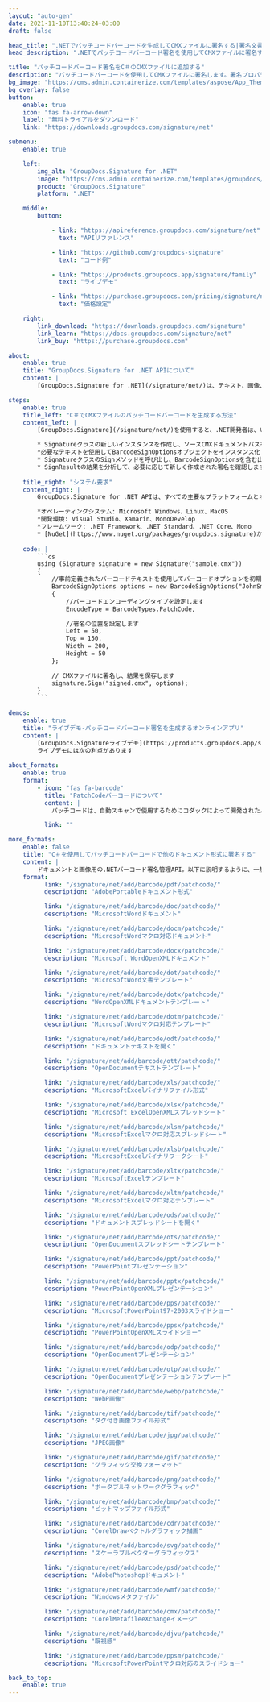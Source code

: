 ```yaml
---
layout: "auto-gen"
date: 2021-11-10T13:40:24+03:00
draft: false

head_title: ".NETでパッチコードバーコードを生成してCMXファイルに署名する|署名文書"
head_description: ".NETでパッチコードバーコード署名を使用してCMXファイルに署名する-人気のあるビジネスドキュメントや画像ファイル形式にバーコードを追加します."

title: "パッチコードバーコード署名をC＃のCMXファイルに追加する"
description: "パッチコードバーコードを使用してCMXファイルに署名します。署名プロパティを操作し、ニーズに合ったドキュメント内で高度な署名オプションを設定します."
bg_image: "https://cms.admin.containerize.com/templates/aspose/App_Themes/V3/images/bg/header1.png"
bg_overlay: false
button:
    enable: true
    icon: "fas fa-arrow-down"
    label: "無料トライアルをダウンロード"
    link: "https://downloads.groupdocs.com/signature/net"

submenu:
    enable: true

    left:
        img_alt: "GroupDocs.Signature for .NET"
        image: "https://cms.admin.containerize.com/templates/groupdocs/images/product-logos/90x90-noborder/groupdocs-signature-net.png"
        product: "GroupDocs.Signature"
        platform: ".NET"

    middle:
        button:

            - link: "https://apireference.groupdocs.com/signature/net"
              text: "APIリファレンス"

            - link: "https://github.com/groupdocs-signature"
              text: "コード例"

            - link: "https://products.groupdocs.app/signature/family"
              text: "ライブデモ"

            - link: "https://purchase.groupdocs.com/pricing/signature/net"
              text: "価格設定"

    right:
        link_download: "https://downloads.groupdocs.com/signature"
        link_learn: "https://docs.groupdocs.com/signature/net"
        link_buy: "https://purchase.groupdocs.com"

about:
    enable: true
    title: "GroupDocs.Signature for .NET APIについて"
    content: |
        [GroupDocs.Signature for .NET](/signature/net/)は、テキスト、画像、バーコード、スタンプ、フォームフィールド、QRコード、メタデータなどのさまざまな署名タイプを使用してデジタルドキュメントに電子署名するネイティブ.NETAPIです。ユーザーは、PDF、Microsoft Word、Excelワークシート、PowerPointプレゼンテーション、Adobe Photoshop、メタファイル、および画像ファイル形式内のデジタル署名を追加、編集、検証、削除、および検索でき、必要に応じて署名プロパティをカスタマイズするための追加サポートがあります。

steps:
    enable: true
    title_left: "C＃でCMXファイルのパッチコードバーコードを生成する方法"
    content_left: |
        [GroupDocs.Signature](/signature/net/)を使用すると、.NET開発者は、いくつかの簡単な手順を実行することで、アプリケーション内のCMXファイルにパッチコードバーコードを簡単に追加できます。

        * Signatureクラスの新しいインスタンスを作成し、ソースCMXドキュメントパスをコンストラクターパラメーターとして渡します。
        *必要なテキストを使用してBarcodeSignOptionsオブジェクトをインスタンス化し、EncodeTypeプロパティをPatchCodeに設定します。
        * SignatureクラスのSignメソッドを呼び出し、BarcodeSignOptionsを含む出力CMXファイル名を渡します。
        * SignResultの結果を分析して、必要に応じて新しく作成された署名を確認します。
        
    title_right: "システム要求"
    content_right: |
        GroupDocs.Signature for .NET APIは、すべての主要なプラットフォームとオペレーティングシステムでサポートされています。以下のコードを実行する前に、システムに次の前提条件がインストールされていることを確認してください。

        *オペレーティングシステム: Microsoft Windows、Linux、MacOS
        *開発環境: Visual Studio、Xamarin、MonoDevelop
        *フレームワーク: .NET Framework、.NET Standard、.NET Core、Mono
        * [NuGet](https://www.nuget.org/packages/groupdocs.signature)からGroupDocs.Signaturefor.NETの最新バージョンをダウンロードします
        
    code: |
        ```cs
        using (Signature signature = new Signature("sample.cmx"))
        {
            //事前定義されたバーコードテキストを使用してバーコードオプションを初期化します
            BarcodeSignOptions options = new BarcodeSignOptions("JohnSmith")
            {
                //バーコードエンコーディングタイプを設定します
                EncodeType = BarcodeTypes.PatchCode,

                //署名の位置を設定します
                Left = 50,
                Top = 150,
                Width = 200,
                Height = 50
            };

            // CMXファイルに署名し、結果を保存します 
            signature.Sign("signed.cmx", options);
        }
        ```
        
demos:
    enable: true
    title: "ライブデモ-パッチコードバーコード署名を生成するオンラインアプリ"
    content: |
        [GroupDocs.Signatureライブデモ](https://products.groupdocs.app/signature/family)サイトにアクセスして、パッチコードバーコードをCMXファイルに今すぐ追加してください。  
        ライブデモには次の利点があります
        
about_formats:
    enable: true
    format:
        - icon: "fas fa-barcode"
          title: "PatchCodeバーコードについて"
          content: |
            パッチコードは、自動スキャンで使用するためにコダックによって開発されたバーコードです。パッチコードは、ドキュメントのバッチスキャンを支援して、キャプチャソフトウェアまたはコンテンツ管理ソフトウェアにドキュメントの分類または整理方法を指示します。

          link: ""

more_formats:
    enable: false
    title: "C＃を使用してパッチコードバーコードで他のドキュメント形式に署名する"
    content: |
        ドキュメントと画像用の.NETバーコード署名管理API。以下に説明するように、一般的なファイル形式のいくつかにバーコード署名を追加します。
    format: 
          link: "/signature/net/add/barcode/pdf/patchcode/"
          description: "AdobePortableドキュメント形式"

          link: "/signature/net/add/barcode/doc/patchcode/"
          description: "MicrosoftWordドキュメント"

          link: "/signature/net/add/barcode/docm/patchcode/"
          description: "MicrosoftWordマクロ対応ドキュメント"

          link: "/signature/net/add/barcode/docx/patchcode/"
          description: "Microsoft WordOpenXMLドキュメント"

          link: "/signature/net/add/barcode/dot/patchcode/"
          description: "MicrosoftWord文書テンプレート"

          link: "/signature/net/add/barcode/dotx/patchcode/"
          description: "WordOpenXMLドキュメントテンプレート"

          link: "/signature/net/add/barcode/dotm/patchcode/"
          description: "MicrosoftWordマクロ対応テンプレート"       

          link: "/signature/net/add/barcode/odt/patchcode/"
          description: "ドキュメントテキストを開く"

          link: "/signature/net/add/barcode/ott/patchcode/"
          description: "OpenDocumentテキストテンプレート"

          link: "/signature/net/add/barcode/xls/patchcode/"
          description: "MicrosoftExcelバイナリファイル形式"

          link: "/signature/net/add/barcode/xlsx/patchcode/"
          description: "Microsoft ExcelOpenXMLスプレッドシート"

          link: "/signature/net/add/barcode/xlsm/patchcode/"
          description: "MicrosoftExcelマクロ対応スプレッドシート"

          link: "/signature/net/add/barcode/xlsb/patchcode/"
          description: "MicrosoftExcelバイナリワークシート"

          link: "/signature/net/add/barcode/xltx/patchcode/"
          description: "MicrosoftExcelテンプレート"

          link: "/signature/net/add/barcode/xltm/patchcode/"
          description: "MicrosoftExcelマクロ対応テンプレート"

          link: "/signature/net/add/barcode/ods/patchcode/"
          description: "ドキュメントスプレッドシートを開く"

          link: "/signature/net/add/barcode/ots/patchcode/"
          description: "OpenDocumentスプレッドシートテンプレート"

          link: "/signature/net/add/barcode/ppt/patchcode/"
          description: "PowerPointプレゼンテーション"

          link: "/signature/net/add/barcode/pptx/patchcode/"
          description: "PowerPointOpenXMLプレゼンテーション"

          link: "/signature/net/add/barcode/pps/patchcode/"
          description: "MicrosoftPowerPoint97-2003スライドショー"

          link: "/signature/net/add/barcode/ppsx/patchcode/"
          description: "PowerPointOpenXMLスライドショー"                              

          link: "/signature/net/add/barcode/odp/patchcode/"
          description: "OpenDocumentプレゼンテーション"

          link: "/signature/net/add/barcode/otp/patchcode/"
          description: "OpenDocumentプレゼンテーションテンプレート"

          link: "/signature/net/add/barcode/webp/patchcode/"
          description: "WebP画像"

          link: "/signature/net/add/barcode/tif/patchcode/"
          description: "タグ付き画像ファイル形式"

          link: "/signature/net/add/barcode/jpg/patchcode/"
          description: "JPEG画像"

          link: "/signature/net/add/barcode/gif/patchcode/"
          description: "グラフィック交換フォーマット"

          link: "/signature/net/add/barcode/png/patchcode/"
          description: "ポータブルネットワークグラフィック"

          link: "/signature/net/add/barcode/bmp/patchcode/"
          description: "ビットマップファイル形式"

          link: "/signature/net/add/barcode/cdr/patchcode/"
          description: "CorelDrawベクトルグラフィック描画"

          link: "/signature/net/add/barcode/svg/patchcode/"
          description: "スケーラブルベクターグラフィックス"

          link: "/signature/net/add/barcode/psd/patchcode/"
          description: "AdobePhotoshopドキュメント"

          link: "/signature/net/add/barcode/wmf/patchcode/"
          description: "Windowsメタファイル"        

          link: "/signature/net/add/barcode/cmx/patchcode/"
          description: "CorelMetafileeXchangeイメージ"

          link: "/signature/net/add/barcode/djvu/patchcode/"
          description: "既視感"

          link: "/signature/net/add/barcode/ppsm/patchcode/"
          description: "MicrosoftPowerPointマクロ対応のスライドショー"

back_to_top:
    enable: true
---
```

